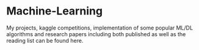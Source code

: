 # Machine-Learning
My projects, kaggle competitions, implementation of some popular ML/DL algorithms and  research papers including both published as well as the reading list can be found here. 
